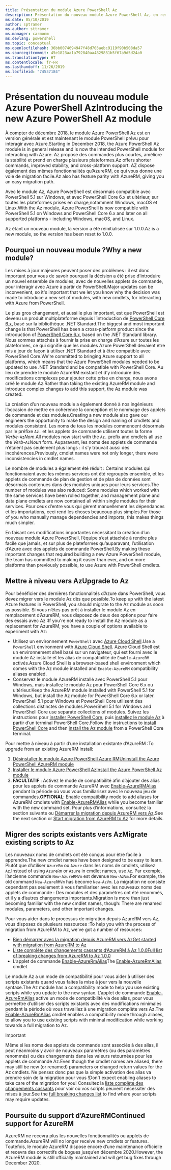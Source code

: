 ```yaml
---
title: Présentation du module Azure PowerShell Az
description: Présentation du nouveau module Azure PowerShell Az, en remplacement du module AzureRM.
ms.date: 05/10/2019
author: sptramer
ms.author: sttramer
ms.manager: carmonm
ms.devlang: powershell
ms.topic: conceptual
ms.openlocfilehash: 36bb0074694947f48d703aebc9119f90b508da57
ms.sourcegitcommit: 45e1823aa1a792840aa4829831b5f67a9d5d24a0
ms.translationtype: HT
ms.contentlocale: fr-FR
ms.lasthandoff: 11/26/2019
ms.locfileid: "74537184"
---
```

# <a name="introducing-the-new-azure-powershell-az-module"></a><span data-ttu-id="fbb6b-103">Présentation du nouveau module Azure PowerShell Az</span><span class="sxs-lookup"><span data-stu-id="fbb6b-103">Introducing the new Azure PowerShell Az module</span></span>

<span data-ttu-id="fbb6b-104">À compter de décembre 2018, le module Azure PowerShell Az est en version générale et est maintenant le module PowerShell prévu pour interagir avec Azure.</span><span class="sxs-lookup"><span data-stu-id="fbb6b-104">Starting in December 2018, the Azure PowerShell Az module is in general release and is now the intended PowerShell module for interacting with Azure.</span></span> <span data-ttu-id="fbb6b-105">Az propose des commandes plus courtes, améliore la stabilité et prend en charge plusieurs plateformes.</span><span class="sxs-lookup"><span data-stu-id="fbb6b-105">Az offers shorter commands, improved stability, and cross-platform support.</span></span> <span data-ttu-id="fbb6b-106">AZ dispose également des mêmes fonctionnalités qu’AzureRM, ce qui vous donne une voie de migration facile.</span><span class="sxs-lookup"><span data-stu-id="fbb6b-106">Az also has feature parity with AzureRM, giving you an easy migration path.</span></span>

<span data-ttu-id="fbb6b-107">Avec le module Az, Azure PowerShell est désormais compatible avec PowerShell 5.1 sur Windows, et avec PowerShell Core 6.x et ultérieur, sur toutes les plateformes prises en charge,notamment Windows, macOS et Linux.</span><span class="sxs-lookup"><span data-stu-id="fbb6b-107">With the Az module, Azure PowerShell is now compatible with PowerShell 5.1 on Windows and PowerShell Core 6.x and later on all supported platforms - including Windows, macOS, and Linux.</span></span>

<span data-ttu-id="fbb6b-108">Az étant un nouveau module, la version a été réinitialisée sur 1.0.0.</span><span class="sxs-lookup"><span data-stu-id="fbb6b-108">Az is a new module, so the version has been reset to 1.0.0.</span></span>

## <a name="why-a-new-module"></a><span data-ttu-id="fbb6b-109">Pourquoi un nouveau module ?</span><span class="sxs-lookup"><span data-stu-id="fbb6b-109">Why a new module?</span></span>

<span data-ttu-id="fbb6b-110">Les mises à jour majeures peuvent poser des problèmes : il est donc important pour vous de savoir pourquoi la décision a été prise d’introduire un nouvel ensemble de modules, avec de nouvelles applets de commande, pour interagir avec Azure à partir de PowerShell.</span><span class="sxs-lookup"><span data-stu-id="fbb6b-110">Major updates can be inconvenient, so it's important that we let you know why the decision was made to introduce a new set of modules, with new cmdlets, for interacting with Azure from PowerShell.</span></span>

<span data-ttu-id="fbb6b-111">Le plus gros changement, et aussi le plus important, est que PowerShell est devenu un produit multiplateforme depuis l’introduction de [PowerShell Core 6.x](/powershell/scripting/overview), basé sur la bibliothèque .NET Standard.</span><span class="sxs-lookup"><span data-stu-id="fbb6b-111">The biggest and most important change is that PowerShell has been a cross-platform product since the introduction of [PowerShell Core 6.x](/powershell/scripting/overview), based on the .NET Standard library.</span></span>
<span data-ttu-id="fbb6b-112">Nous sommes attachés à fournir la prise en charge d’Azure sur toutes les plateformes, ce qui signifie que les modules Azure PowerShell devaient être mis à jour de façon à utiliser .NET Standard et à être compatible avec PowerShell Core.</span><span class="sxs-lookup"><span data-stu-id="fbb6b-112">We're committed to bringing Azure support to all platforms, which means that the Azure PowerShell modules needed to be updated to use .NET Standard and be compatible with PowerShell Core.</span></span> <span data-ttu-id="fbb6b-113">Au lieu de prendre le module AzureRM existant et d’y introduire des modifications complexes pour ajouter cette prise en charge, nous avons créé le module Az.</span><span class="sxs-lookup"><span data-stu-id="fbb6b-113">Rather than taking the existing AzureRM module and introduce complex changes to add this support, the Az module was created.</span></span>

<span data-ttu-id="fbb6b-114">La création d’un nouveau module a également donné à nos ingénieurs l’occasion de mettre en cohérence la conception et le nommage des applets de commande et des modules.</span><span class="sxs-lookup"><span data-stu-id="fbb6b-114">Creating a new module also gave our engineers the opportunity to make the design and naming of cmdlets and modules consistent.</span></span> <span data-ttu-id="fbb6b-115">Les noms de tous les modules commencent désormais par le préfixe `Az.` et les applets de commande utilisent toutes la forme _Verbe_-`Az`_Nom_.</span><span class="sxs-lookup"><span data-stu-id="fbb6b-115">All modules now start with the `Az.` prefix and cmdlets all use the _Verb_-`Az`_Noun_ form.</span></span> <span data-ttu-id="fbb6b-116">Auparavant, les noms des applets de commande n’étaient pas seulement plus longs : il s’y trouvait aussi des incohérences.</span><span class="sxs-lookup"><span data-stu-id="fbb6b-116">Previously, cmdlet names were not only longer, there were inconsistencies in cmdlet names.</span></span>

<span data-ttu-id="fbb6b-117">Le nombre de modules a également été réduit : Certains modules qui fonctionnaient avec les mêmes services ont été regroupés ensemble, et les applets de commande de plan de gestion et de plan de données sont désormais contenues dans des modules uniques pour leurs services.</span><span class="sxs-lookup"><span data-stu-id="fbb6b-117">The number of modules was also reduced: Some modules which worked with the same services have been rolled together, and management plane and data plane cmdlets are now contained all within single modules for their services.</span></span> <span data-ttu-id="fbb6b-118">Pour ceux d’entre vous qui gèrent manuellement les dépendances et les importations, ceci rend les choses beaucoup plus simples.</span><span class="sxs-lookup"><span data-stu-id="fbb6b-118">For those of you who manually manage dependencies and imports, this makes things much simpler.</span></span>

<span data-ttu-id="fbb6b-119">En faisant ces modifications importantes nécessitant la création d’un nouveau module Azure PowerShell, l’équipe s’est attachée à rendre plus facile que jamais, et sur plus de plateformes qu’auparavant, l’utilisation d’Azure avec des applets de commande PowerShell.</span><span class="sxs-lookup"><span data-stu-id="fbb6b-119">By making these important changes that required building a new Azure PowerShell module, the team has committed to making it easier than ever, and on more platforms than previously possible, to use Azure with PowerShell cmdlets.</span></span>

## <a name="upgrade-to-az"></a><span data-ttu-id="fbb6b-120">Mettre à niveau vers Az</span><span class="sxs-lookup"><span data-stu-id="fbb6b-120">Upgrade to Az</span></span>

<span data-ttu-id="fbb6b-121">Pour bénéficier des dernières fonctionnalités d’Azure dans PowerShell, vous devez migrer vers le module Az dès que possible.</span><span class="sxs-lookup"><span data-stu-id="fbb6b-121">To keep up with the latest Azure features in PowerShell, you should migrate to the Az module as soon as possible.</span></span> <span data-ttu-id="fbb6b-122">Si vous n’êtes pas prêt à installer le module Az en remplacement d’AzureRM, vous disposez de deux des options pour faire des essais avec Az :</span><span class="sxs-lookup"><span data-stu-id="fbb6b-122">If you're not ready to install the Az module as a replacement for AzureRM, you have a couple of options available to experiment with Az:</span></span>

* <span data-ttu-id="fbb6b-123">Utilisez un environnement `PowerShell` avec [Azure Cloud Shell](https://docs.microsoft.com/azure/cloud-shell/overview).</span><span class="sxs-lookup"><span data-stu-id="fbb6b-123">Use a `PowerShell` environment with [Azure Cloud Shell](https://docs.microsoft.com/azure/cloud-shell/overview).</span></span>
  <span data-ttu-id="fbb6b-124">Azure Cloud Shell est un environnement shell basé sur un navigateur, qui est fourni avec le module Az installé et les alias de compatibilité de `Enable-AzureRM` activés.</span><span class="sxs-lookup"><span data-stu-id="fbb6b-124">Azure Cloud Shell is a browser-based shell environment which comes with the Az module installed and `Enable-AzureRM` compatibility aliases enabled.</span></span>
* <span data-ttu-id="fbb6b-125">Conservez le module AzureRM installé avec PowerShell 5.1 pour Windows, mais installez le module Az pour PowerShell Core 6.x ou ultérieur.</span><span class="sxs-lookup"><span data-stu-id="fbb6b-125">Keep the AzureRM module installed with PowerShell 5.1 for Windows, but install the Az module for PowerShell Core 6.x or later.</span></span> <span data-ttu-id="fbb6b-126">PowerShell 5.1 pour Windows et PowerShell Core utilisent des collections distinctes de modules.</span><span class="sxs-lookup"><span data-stu-id="fbb6b-126">PowerShell 5.1 for Windows and PowerShell Core use separate collections of modules.</span></span> <span data-ttu-id="fbb6b-127">Suivez les instructions pour [installer PowerShell Core](/powershell/scripting/install/installing-powershell-core-on-windows), puis [installez le module Az](install-az-ps.md) à partir d’un terminal PowerShell Core.</span><span class="sxs-lookup"><span data-stu-id="fbb6b-127">Follow the instructions to [install PowerShell Core](/powershell/scripting/install/installing-powershell-core-on-windows) and then [install the Az module](install-az-ps.md) from a PowerShell Core terminal.</span></span>

<span data-ttu-id="fbb6b-128">Pour mettre à niveau à partir d’une installation existante d’AzureRM :</span><span class="sxs-lookup"><span data-stu-id="fbb6b-128">To upgrade from an existing AzureRM install:</span></span>

1. [<span data-ttu-id="fbb6b-129">Désinstaller le module Azure PowerShell Azure RM</span><span class="sxs-lookup"><span data-stu-id="fbb6b-129">Uninstall the Azure PowerShell AzureRM module</span></span>](/powershell/azure/uninstall-az-ps#uninstall-the-azurerm-module)
2. [<span data-ttu-id="fbb6b-130">Installer le module Azure PowerShell Az</span><span class="sxs-lookup"><span data-stu-id="fbb6b-130">Install the Azure PowerShell Az module</span></span>](install-az-ps.md)
3. <span data-ttu-id="fbb6b-131">__FACULTATIF__ : Activez le mode de compatibilité afin d’ajouter des alias pour les applets de commande AzureRM avec [Enable-AzureRMAlias](/powershell/module/az.accounts/enable-azurermalias) pendant la période où vous vous familiarisez avec le nouveau jeu de commandes.</span><span class="sxs-lookup"><span data-stu-id="fbb6b-131">__OPTIONAL__: Enable compatibility mode to add aliases for AzureRM cmdlets with [Enable-AzureRMAlias](/powershell/module/az.accounts/enable-azurermalias) while you become familiar with the new command set.</span></span> <span data-ttu-id="fbb6b-132">Pour plus d’informations, consultez la section suivante ou [Démarrer la migration depuis AzureRM vers Az](migrate-from-azurerm-to-az.md).</span><span class="sxs-lookup"><span data-stu-id="fbb6b-132">See the next section or [Start migration from AzureRM to Az](migrate-from-azurerm-to-az.md) for more details.</span></span>

## <a name="migrate-existing-scripts-to-az"></a><span data-ttu-id="fbb6b-133">Migrer des scripts existants vers Az</span><span class="sxs-lookup"><span data-stu-id="fbb6b-133">Migrate existing scripts to Az</span></span>

<span data-ttu-id="fbb6b-134">Les nouveaux noms de cmdlets ont été conçus pour être facile à apprendre.</span><span class="sxs-lookup"><span data-stu-id="fbb6b-134">The new cmdlet names have been designed to be easy to learn.</span></span> <span data-ttu-id="fbb6b-135">Plutôt que d’utiliser `AzureRm` ou `Azure` dans les noms de cmdlets, utilisez `Az`.</span><span class="sxs-lookup"><span data-stu-id="fbb6b-135">Instead of using `AzureRm` or `Azure` in cmdlet names, use `Az`.</span></span> <span data-ttu-id="fbb6b-136">Par exemple, l’ancienne commande `New-AzureRMVm` est devenue `New-AzVm`.</span><span class="sxs-lookup"><span data-stu-id="fbb6b-136">For example, the old command `New-AzureRMVm` has become `New-AzVm`.</span></span>
<span data-ttu-id="fbb6b-137">La migration ne consiste cependant pas seulement à vous familiariser avec les nouveaux noms des applets de commande : Des modules et des paramètres ont été renommés, et il y a d’autres changements importants.</span><span class="sxs-lookup"><span data-stu-id="fbb6b-137">Migration is more than just becoming familiar with the new cmdlet names, though: There are renamed modules, parameters, and other important changes.</span></span>

<span data-ttu-id="fbb6b-138">Pour vous aider dans le processus de migration depuis AzureRM vers Az, vous disposez de plusieurs ressources :</span><span class="sxs-lookup"><span data-stu-id="fbb6b-138">To help you with the process of migration from AzureRM to Az, we've got a number of resources:</span></span>

* [<span data-ttu-id="fbb6b-139">Bien démarrer avec la migration depuis AzureRM vers Az</span><span class="sxs-lookup"><span data-stu-id="fbb6b-139">Get started with migration from AzureRM to Az</span></span>](migrate-from-azurerm-to-az.md)
* [<span data-ttu-id="fbb6b-140">Liste complète des changements cassants d’AzureRM à Az 1.0.0</span><span class="sxs-lookup"><span data-stu-id="fbb6b-140">Full list of breaking changes from AzureRM to Az 1.0.0</span></span>](migrate-az-1.0.0.md)
* <span data-ttu-id="fbb6b-141">L’applet de commande [Enable-AzureRmAlias](/powershell/module/az.accounts/enable-azurermalias)</span><span class="sxs-lookup"><span data-stu-id="fbb6b-141">The [Enable-AzureRmAlias](/powershell/module/az.accounts/enable-azurermalias) cmdlet</span></span>

<span data-ttu-id="fbb6b-142">Le module Az a un mode de compatibilité pour vous aider à utiliser des scripts existants quand vous faites la mise à jour vers la nouvelle syntaxe.</span><span class="sxs-lookup"><span data-stu-id="fbb6b-142">The Az module has a compatibility mode to help you use existing scripts while you update to the new syntax.</span></span> <span data-ttu-id="fbb6b-143">L’applet de commande [Enable-AzureRmAlias](/powershell/module/az.accounts/enable-azurermalias) active un mode de compatibilité via des alias, pour vous permettre d’utiliser des scripts existants avec des modifications minimales pendant la période où vous travaillez à une migration complète vers Az.</span><span class="sxs-lookup"><span data-stu-id="fbb6b-143">The [Enable-AzureRmAlias](/powershell/module/az.accounts/enable-azurermalias) cmdlet enables a compatibility mode through aliases, to allow you to use existing scripts with minimal modification while working towards a full migration to Az.</span></span>

> [!IMPORTANT]
> <span data-ttu-id="fbb6b-144">Même si les noms des applets de commande sont associés à des alias, il peut néanmoins y avoir de nouveaux paramètres (ou des paramètres renommés) ou des changements dans les valeurs retournées pour les applets de commande Az.</span><span class="sxs-lookup"><span data-stu-id="fbb6b-144">Even though the cmdlet names are aliased, there may still be new (or renamed) parameters or changed return values for the Az cmdlets.</span></span> <span data-ttu-id="fbb6b-145">Ne pensez donc pas que la simple activation des alias va prendre soin de la migration pour vous !</span><span class="sxs-lookup"><span data-stu-id="fbb6b-145">Don't expect enabling aliases to take care of the migration for you!</span></span> <span data-ttu-id="fbb6b-146">Consultez la [liste complète des changements cassants](migrate-az-1.0.0.md) pour voir où vos scripts peuvent nécessiter des mises à jour.</span><span class="sxs-lookup"><span data-stu-id="fbb6b-146">See the [full breaking changes list](migrate-az-1.0.0.md) to find where your scripts may require updates.</span></span>

## <a name="continued-support-for-azurerm"></a><span data-ttu-id="fbb6b-147">Poursuite du support d’AzureRM</span><span class="sxs-lookup"><span data-stu-id="fbb6b-147">Continued support for AzureRM</span></span>

<span data-ttu-id="fbb6b-148">AzureRM ne recevra plus les nouvelles fonctionnalités ou applets de commande.</span><span class="sxs-lookup"><span data-stu-id="fbb6b-148">AzureRM will no longer receive new cmdlets or features.</span></span> <span data-ttu-id="fbb6b-149">Toutefois, le module AzureRM dispose encore d’une maintenance officielle et recevra des correctifs de bogues jusqu’en décembre 2020.</span><span class="sxs-lookup"><span data-stu-id="fbb6b-149">However, the AzureRM module is still officially maintained and will get bug fixes through December 2020.</span></span>

